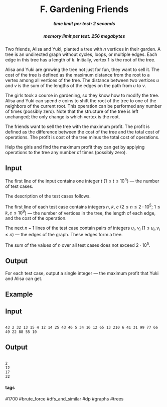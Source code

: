 <h1 style='text-align: center;'> F. Gardening Friends</h1>

<h5 style='text-align: center;'>time limit per test: 2 seconds</h5>
<h5 style='text-align: center;'>memory limit per test: 256 megabytes</h5>

Two friends, Alisa and Yuki, planted a tree with $n$ vertices in their garden. A tree is an undirected graph without cycles, loops, or multiple edges. Each edge in this tree has a length of $k$. Initially, vertex $1$ is the root of the tree.

Alisa and Yuki are growing the tree not just for fun, they want to sell it. The cost of the tree is defined as the maximum distance from the root to a vertex among all vertices of the tree. The distance between two vertices $u$ and $v$ is the sum of the lengths of the edges on the path from $u$ to $v$.

The girls took a course in gardening, so they know how to modify the tree. Alisa and Yuki can spend $c$ coins to shift the root of the tree to one of the neighbors of the current root. This operation can be performed any number of times (possibly zero). Note that the structure of the tree is left unchanged; the only change is which vertex is the root.

The friends want to sell the tree with the maximum profit. The profit is defined as the difference between the cost of the tree and the total cost of operations. The profit is cost of the tree minus the total cost of operations.

Help the girls and find the maximum profit they can get by applying operations to the tree any number of times (possibly zero).

## Input

The first line of the input contains one integer $t$ ($1 \le t \le 10^4$) — the number of test cases. 

The description of the test cases follows.

The first line of each test case contains integers $n$, $k$, $c$ ($2 \le n \le 2 \cdot 10^5$; $1 \le k, c \le 10^9$) — the number of vertices in the tree, the length of each edge, and the cost of the operation.

The next $n - 1$ lines of the test case contain pairs of integers $u_i$, $v_i$ ($1 \le u_i, v_i \le n$) — the edges of the graph. These edges form a tree.

The sum of the values of $n$ over all test cases does not exceed $2 \cdot 10^5$.

## Output

For each test case, output a single integer — the maximum profit that Yuki and Alisa can get.

## Example

## Input


```

43 2 32 13 15 4 12 14 25 43 46 5 34 16 12 65 13 210 6 41 31 99 77 66 49 22 88 55 10
```
## Output


```

2
12
17
32

```


#### tags 

#1700 #brute_force #dfs_and_similar #dp #graphs #trees 